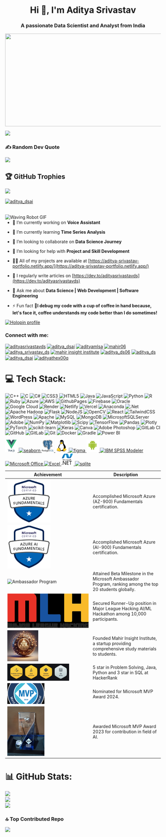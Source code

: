<h1 align="center">Hi 👋, I'm Aditya Srivastav</h1>
<h3 align="center">A passionate Data Scientist and Analyst from India</h3>

<img src = "https://github.com/AdityaSrivastavDS/AdityaSrivastavDS/blob/main/resources/arcanine.gif" align = "center" width = "2500" height = "300">

[![](https://visitcount.itsvg.in/api?id=AdityaSrivastavDS&icon=8&color=5)](https://visitcount.itsvg.in)

### ✍️ Random Dev Quote
![](https://quotes-github-readme.vercel.app/api?type=horizontal&theme=radical)

## 🏆 GitHub Trophies
![](https://github-profile-trophy.vercel.app/?username=AdityaSrivastavDS&theme=radical&no-frame=false&no-bg=true&margin-w=4)

<p align="left"> <a href="https://twitter.com/Aditya_DSAI" target="blank"><img src="https://img.shields.io/twitter/follow/Aditya_DSAI?logo=twitter&style=for-the-badge" alt="aditya_dsai" /></a> </p>


<img src="https://github.com/AdityaSrivastavDS/AdityaSrivastavDS/blob/main/resources/hela_magic.png" alt="Waving Robot GIF" align="right" width="550" style="float: right; margin-left: 20px; margin-top: 20px;">


- 🔭 I’m currently working on **Voice Assistant**

- 🌱 I’m currently learning **Time Series Analysis**

- 👯 I’m looking to collaborate on **Data Science Journey**

- 🤝 I’m looking for help with **Project and Skill Development**

- 👨‍💻 All of my projects are available at [https://aditya-srivastav-portfolio.netlify.app/](https://aditya-srivastav-portfolio.netlify.app/)

- 📝 I regularly write articles on [https://dev.to/adityasrivastavds](https://dev.to/adityasrivastavds)

- 💬 Ask me about **Data Science | Web Development | Software Engineering**



- ⚡ Fun fact **🌟I debug my code with a cup of coffee in hand because, let's face it, coffee understands my code better than I do sometimes!**

[![Holopin profile](https://holopin.me/adityathestar)](https://holopin.io/@adityathestar)

<h3 align="left">Connect with me:</h3>
<p align="left">
<a href="https://dev.to/adityasrivastavds" target="blank"><img align="center" src="https://raw.githubusercontent.com/rahuldkjain/github-profile-readme-generator/master/src/images/icons/Social/devto.svg" alt="adityasrivastavds" height="30" width="40" /></a>
<a href="https://twitter.com/Aditya_DSAI" target="blank"><img align="center" src="https://raw.githubusercontent.com/rahuldkjain/github-profile-readme-generator/master/src/images/icons/Social/twitter.svg" alt="aditya_dsai" height="30" width="40" /></a>
<a href="https://linkedin.com/in/adityamlsa" target="blank"><img align="center" src="https://raw.githubusercontent.com/rahuldkjain/github-profile-readme-generator/master/src/images/icons/Social/linked-in-alt.svg" alt="adityamlsa" height="30" width="40" /></a>
<a href="https://kaggle.com/mahir06" target="blank"><img align="center" src="https://raw.githubusercontent.com/rahuldkjain/github-profile-readme-generator/master/src/images/icons/Social/kaggle.svg" alt="mahir06" height="30" width="40" /></a>
<a href="https://instagram.com/aditya_srivastav_ds" target="blank"><img align="center" src="https://raw.githubusercontent.com/rahuldkjain/github-profile-readme-generator/master/src/images/icons/Social/instagram.svg" alt="aditya_srivastav_ds" height="30" width="40" /></a>
<a href="https://www.youtube.com/@MahirInsightInstitute" target="blank"><img align="center" src="https://raw.githubusercontent.com/rahuldkjain/github-profile-readme-generator/master/src/images/icons/Social/youtube.svg" alt="mahir insight institute" height="30" width="40" /></a>
<a href="https://www.codechef.com/users/aditya_ds06" target="blank"><img align="center" src="https://cdn.jsdelivr.net/npm/simple-icons@3.1.0/icons/codechef.svg" alt="aditya_ds06" height="30" width="40" /></a>
<a href="https://www.hackerrank.com/aditya_ds" target="blank"><img align="center" src="https://raw.githubusercontent.com/rahuldkjain/github-profile-readme-generator/master/src/images/icons/Social/hackerrank.svg" alt="aditya_ds" height="30" width="40" /></a>
<a href="https://www.leetcode.com/aditya_dsai" target="blank"><img align="center" src="https://raw.githubusercontent.com/rahuldkjain/github-profile-readme-generator/master/src/images/icons/Social/leet-code.svg" alt="aditya_dsai" height="30" width="40" /></a>
<a href="https://auth.geeksforgeeks.org/user/adityathex00q" target="blank"><img align="center" src="https://raw.githubusercontent.com/rahuldkjain/github-profile-readme-generator/master/src/images/icons/Social/geeks-for-geeks.svg" alt="adityathex00q" height="30" width="40" /></a>
</p>

# 💻 Tech Stack:
![C++](https://img.shields.io/badge/c++-%2300599C.svg?style=plastic&logo=c%2B%2B&logoColor=white) ![C](https://img.shields.io/badge/c-%2300599C.svg?style=plastic&logo=c&logoColor=white) ![C#](https://img.shields.io/badge/c%23-%23239120.svg?style=plastic&logo=csharp&logoColor=white) ![CSS3](https://img.shields.io/badge/css3-%231572B6.svg?style=plastic&logo=css3&logoColor=white) ![HTML5](https://img.shields.io/badge/html5-%23E34F26.svg?style=plastic&logo=html5&logoColor=white) ![Java](https://img.shields.io/badge/java-%23ED8B00.svg?style=plastic&logo=openjdk&logoColor=white) ![JavaScript](https://img.shields.io/badge/javascript-%23323330.svg?style=plastic&logo=javascript&logoColor=%23F7DF1E)  ![Python](https://img.shields.io/badge/python-3670A0?style=plastic&logo=python&logoColor=ffdd54)  ![R](https://img.shields.io/badge/r-%23276DC3.svg?style=plastic&logo=r&logoColor=white) ![Ruby](https://img.shields.io/badge/ruby-%23CC342D.svg?style=plastic&logo=ruby&logoColor=white)  ![Azure](https://img.shields.io/badge/azure-%230072C6.svg?style=plastic&logo=microsoftazure&logoColor=white) ![AWS](https://img.shields.io/badge/AWS-%23FF9900.svg?style=plastic&logo=amazon-aws&logoColor=white) ![GithubPages](https://img.shields.io/badge/github%20pages-121013?style=plastic&logo=github&logoColor=white) ![Firebase](https://img.shields.io/badge/firebase-%23039BE5.svg?style=plastic&logo=firebase) ![Oracle](https://img.shields.io/badge/Oracle-F80000?style=plastic&logo=oracle&logoColor=white) ![Google Cloud](https://img.shields.io/badge/GoogleCloud-%234285F4.svg?style=plastic&logo=google-cloud&logoColor=white)  ![Render](https://img.shields.io/badge/Render-%46E3B7.svg?style=plastic&logo=render&logoColor=white) ![Netlify](https://img.shields.io/badge/netlify-%23000000.svg?style=plastic&logo=netlify&logoColor=#00C7B7) ![Vercel](https://img.shields.io/badge/vercel-%23000000.svg?style=plastic&logo=vercel&logoColor=white) ![Anaconda](https://img.shields.io/badge/Anaconda-%2344A833.svg?style=plastic&logo=anaconda&logoColor=white) ![.Net](https://img.shields.io/badge/.NET-5C2D91?style=plastic&logo=.net&logoColor=white)  ![Apache Hadoop](https://img.shields.io/badge/Apache%20Hadoop-66CCFF?style=plastic&logo=apachehadoop&logoColor=black) ![Flask](https://img.shields.io/badge/flask-%23000.svg?style=plastic&logo=flask&logoColor=white)  ![NodeJS](https://img.shields.io/badge/node.js-6DA55F?style=plastic&logo=node.js&logoColor=white) ![OpenCV](https://img.shields.io/badge/opencv-%23white.svg?style=plastic&logo=opencv&logoColor=white) ![React](https://img.shields.io/badge/react-%2320232a.svg?style=plastic&logo=react&logoColor=%2361DAFB) ![TailwindCSS](https://img.shields.io/badge/tailwindcss-%2338B2AC.svg?style=plastic&logo=tailwind-css&logoColor=white) ![WordPress](https://img.shields.io/badge/WordPress-%23117AC9.svg?style=plastic&logo=WordPress&logoColor=white) ![Apache](https://img.shields.io/badge/apache-%23D42029.svg?style=plastic&logo=apache&logoColor=white)  ![MySQL](https://img.shields.io/badge/mysql-4479A1.svg?style=plastic&logo=mysql&logoColor=white) ![MongoDB](https://img.shields.io/badge/MongoDB-%234ea94b.svg?style=plastic&logo=mongodb&logoColor=white) ![MicrosoftSQLServer](https://img.shields.io/badge/Microsoft%20SQL%20Server-CC2927?style=plastic&logo=microsoft%20sql%20server&logoColor=white) ![Adobe](https://img.shields.io/badge/adobe-%23FF0000.svg?style=plastic&logo=adobe&logoColor=white) ![NumPy](https://img.shields.io/badge/numpy-%23013243.svg?style=plastic&logo=numpy&logoColor=white) ![Matplotlib](https://img.shields.io/badge/Matplotlib-%23ffffff.svg?style=plastic&logo=Matplotlib&logoColor=black) ![Scipy](https://img.shields.io/badge/SciPy-%230C55A5.svg?style=plastic&logo=scipy&logoColor=%white) ![TensorFlow](https://img.shields.io/badge/TensorFlow-%23FF6F00.svg?style=plastic&logo=TensorFlow&logoColor=white) ![Pandas](https://img.shields.io/badge/pandas-%23150458.svg?style=plastic&logo=pandas&logoColor=white) ![Plotly](https://img.shields.io/badge/Plotly-%233F4F75.svg?style=plastic&logo=plotly&logoColor=white) ![PyTorch](https://img.shields.io/badge/PyTorch-%23EE4C2C.svg?style=plastic&logo=PyTorch&logoColor=white) ![scikit-learn](https://img.shields.io/badge/scikit--learn-%23F7931E.svg?style=plastic&logo=scikit-learn&logoColor=white) ![Keras](https://img.shields.io/badge/Keras-%23D00000.svg?style=plastic&logo=Keras&logoColor=white) ![Canva](https://img.shields.io/badge/Canva-%2300C4CC.svg?style=plastic&logo=Canva&logoColor=white) ![Adobe Photoshop](https://img.shields.io/badge/adobe%20photoshop-%2331A8FF.svg?style=plastic&logo=adobe%20photoshop&logoColor=white)  ![GitLab CI](https://img.shields.io/badge/gitlab%20CI-%23181717.svg?style=plastic&logo=gitlab&logoColor=white) ![GitHub](https://img.shields.io/badge/github-%23121011.svg?style=plastic&logo=github&logoColor=white) ![GitLab](https://img.shields.io/badge/gitlab-%23181717.svg?style=plastic&logo=gitlab&logoColor=white) ![Git](https://img.shields.io/badge/git-%23F05033.svg?style=plastic&logo=git&logoColor=white) ![Docker](https://img.shields.io/badge/docker-%230db7ed.svg?style=plastic&logo=docker&logoColor=white) ![Gradle](https://img.shields.io/badge/Gradle-02303A.svg?style=plastic&logo=Gradle&logoColor=white) ![Power BI](https://img.shields.io/badge/power_bi-F2C811?style=plastic&logo=powerbi&logoColor=black) 


<p align="left">
<a href="https://vuejs.org/" target="_blank" rel="noreferrer"> 
  <img src="https://raw.githubusercontent.com/devicons/devicon/master/icons/vuejs/vuejs-original-wordmark.svg" alt="vuejs" width="40" height="40"/> 
</a>
<a href="https://seaborn.pydata.org/" target="_blank" rel="noreferrer"> 
  <img src="https://seaborn.pydata.org/_images/logo-mark-lightbg.svg" alt="seaborn" width="40" height="40"/> 
</a>
<a href="https://www.postgresql.org" target="_blank" rel="noreferrer"> 
  <img src="https://raw.githubusercontent.com/devicons/devicon/master/icons/postgresql/postgresql-original-wordmark.svg" alt="postgresql" width="40" height="40"/> 
</a>
<a href="https://www.linux.org/" target="_blank" rel="noreferrer"> 
  <img src="https://raw.githubusercontent.com/devicons/devicon/master/icons/linux/linux-original.svg" alt="linux" width="40" height="40"/> 
</a>
<a href="https://www.figma.com/" target="_blank" rel="noreferrer"> 
  <img src="https://www.vectorlogo.zone/logos/figma/figma-icon.svg" alt="figma" width="40" height="40"/> 
</a>
<a href="https://developer.android.com" target="_blank" rel="noreferrer"> 
  <img src="https://raw.githubusercontent.com/devicons/devicon/master/icons/android/android-original-wordmark.svg" alt="android" width="40" height="40"/> 
</a>
<a href="https://www.ibm.com/analytics/spss-statistics-software" target="_blank" rel="noreferrer">
  <img src="https://cdn.jsdelivr.net/gh/devicons/devicon@latest/icons/spss/spss-original.svg" alt="IBM SPSS Modeler" width="40" height="40"/> 
</a>
<a href="https://www.office.com" target="_blank" rel="noreferrer">
  <img src="https://img.icons8.com/?size=100&id=37619&format=png&color=000000" alt="Microsoft Office" width="40" height="40"/> 
</a>
<a href="https://www.microsoft.com/en-us/microsoft-365/excel" target="_blank" rel="noreferrer">
  <img src="https://img.icons8.com/?size=100&id=117561&format=png&color=000000" alt="Excel" width="40" height="40"/> 
</a>
<a href="https://dotnet.microsoft.com/" target="_blank" rel="noreferrer"> <img src="https://raw.githubusercontent.com/devicons/devicon/master/icons/dot-net/dot-net-original-wordmark.svg" alt="dotnet" width="40" height="40"/> </a>
<a href="https://www.sqlite.org/" target="_blank" rel="noreferrer"> <img src="https://www.vectorlogo.zone/logos/sqlite/sqlite-icon.svg" alt="sqlite" width="40" height="40"/> </a>
</p>

| Achievement | Description |
|-------------|------------ |
| <img src="https://github.com/AdityaSrivastavDS/AdityaSrivastavDS/blob/main/resources/az.svg" width="140"> | Accomplished Microsoft Azure (AZ-900) Fundamentals certification. |
| <img src="https://github.com/AdityaSrivastavDS/AdityaSrivastavDS/blob/main/resources/AI-900%2BBadge.svg" width="140"> | Accomplished Microsoft Azure (AI-900) Fundamentals certification. |  |
| ![Ambassador Program](https://img.icons8.com/?size=100&id=22989&format=png&color=000000) | Attained Beta Milestone in the Microsoft Ambassador Program, ranking among the top 20 students globally. |  |
| ![Hackathon](https://github.com/AdityaSrivastavDS/AdityaSrivastavDS/blob/main/resources/mlh.svg) | Secured Runner-Up position in Major League Hacking AI/ML Hackathon among 10,000 participants. |  |
| ![Mahir Insight Institute](https://github.com/AdityaSrivastavDS/AdityaSrivastavDS/blob/main/resources/mii.jpg) | Founded Mahir Insight Institute, a startup providing comprehensive study materials to students. |  |
| <img src="https://github.com/AdityaSrivastavDS/AdityaSrivastavDS/blob/main/resources/badge.jpg" width="200"> | 5 star in Problem Solving, Java, Python and 3 star in SQL at HackerRank | |
| <img src="https://github.com/AdityaSrivastavDS/AdityaSrivastavDS/blob/main/resources/mvp.svg" width="120"> | Nominated for Microsoft MVP Award 2024. | |
| <img src="https://github.com/AdityaSrivastavDS/AdityaSrivastavDS/blob/main/resources/mvp.jpg" width="120"> | Awarded Microsoft MVP Award 2023 for contribution in field of AI. | |

# 📊 GitHub Stats:
![](https://github-readme-stats.vercel.app/api?username=AdityaSrivastavDS&theme=ambient_gradient&hide_border=false&include_all_commits=true&count_private=true)<br/>
![](https://github-readme-streak-stats.herokuapp.com/?user=AdityaSrivastavDS&theme=ambient_gradient&hide_border=false)<br/>
![](https://github-readme-stats.vercel.app/api/top-langs/?username=AdityaSrivastavDS&theme=ambient_gradient&hide_border=false&include_all_commits=true&count_private=true&layout=compact)

### 🔝 Top Contributed Repo
![](https://github-contributor-stats.vercel.app/api?username=AdityaSrivastavDS&limit=5&theme=dark&combine_all_yearly_contributions=true)


